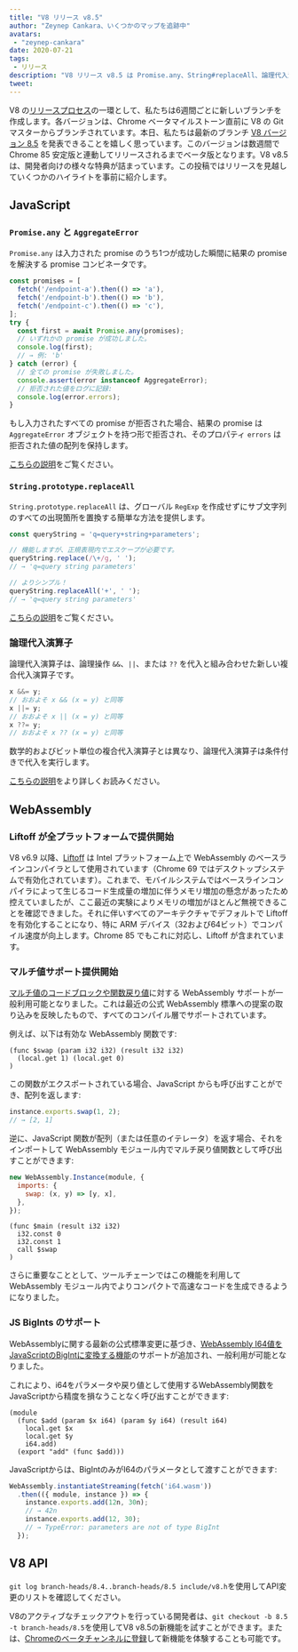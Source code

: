 ```yaml
---
title: "V8 リリース v8.5"
author: "Zeynep Cankara、いくつかのマップを追跡中"
avatars:
 - "zeynep-cankara"
date: 2020-07-21
tags:
 - リリース
description: "V8 リリース v8.5 は Promise.any、String#replaceAll、論理代入演算子、WebAssembly マルチ値と BigInt サポート、そしてパフォーマンス改善を特徴とします。"
tweet:
---
```

V8 の[リリースプロセス](https://v8.dev/docs/release-process)の一環として、私たちは6週間ごとに新しいブランチを作成します。各バージョンは、Chrome ベータマイルストーン直前に V8 の Git マスターからブランチされています。本日、私たちは最新のブランチ [V8 バージョン 8.5](https://chromium.googlesource.com/v8/v8.git/+log/branch-heads/8.5) を発表できることを嬉しく思っています。このバージョンは数週間で Chrome 85 安定版と連動してリリースされるまでベータ版となります。V8 v8.5 は、開発者向けの様々な特典が詰まっています。この投稿ではリリースを見越していくつかのハイライトを事前に紹介します。

<!--truncate-->
## JavaScript

### `Promise.any` と `AggregateError`

`Promise.any` は入力された promise のうち1つが成功した瞬間に結果の promise を解決する promise コンビネータです。

```js
const promises = [
  fetch('/endpoint-a').then(() => 'a'),
  fetch('/endpoint-b').then(() => 'b'),
  fetch('/endpoint-c').then(() => 'c'),
];
try {
  const first = await Promise.any(promises);
  // いずれかの promise が成功しました。
  console.log(first);
  // → 例: 'b'
} catch (error) {
  // 全ての promise が失敗しました。
  console.assert(error instanceof AggregateError);
  // 拒否された値をログに記録:
  console.log(error.errors);
}
```

もし入力されたすべての promise が拒否された場合、結果の promise は `AggregateError` オブジェクトを持つ形で拒否され、そのプロパティ `errors` は拒否された値の配列を保持します。

[こちらの説明](https://v8.dev/features/promise-combinators#promise.any)をご覧ください。

### `String.prototype.replaceAll`

`String.prototype.replaceAll` は、グローバル `RegExp` を作成せずにサブ文字列のすべての出現箇所を置換する簡単な方法を提供します。

```js
const queryString = 'q=query+string+parameters';

// 機能しますが、正規表現内でエスケープが必要です。
queryString.replace(/\+/g, ' ');
// → 'q=query string parameters'

// よりシンプル！
queryString.replaceAll('+', ' ');
// → 'q=query string parameters'
```

[こちらの説明](https://v8.dev/features/string-replaceall)をご覧ください。

### 論理代入演算子

論理代入演算子は、論理操作 `&&`、`||`、または `??` を代入と組み合わせた新しい複合代入演算子です。

```js
x &&= y;
// おおよそ x && (x = y) と同等
x ||= y;
// おおよそ x || (x = y) と同等
x ??= y;
// おおよそ x ?? (x = y) と同等
```

数学的およびビット単位の複合代入演算子とは異なり、論理代入演算子は条件付きで代入を実行します。

[こちらの説明](https://v8.dev/features/logical-assignment)をより詳しくお読みください。

## WebAssembly

### Liftoff が全プラットフォームで提供開始

V8 v6.9 以降、[Liftoff](https://v8.dev/blog/liftoff) は Intel プラットフォーム上で WebAssembly のベースラインコンパイラとして使用されています（Chrome 69 ではデスクトップシステムで有効化されています）。これまで、モバイルシステムではベースラインコンパイラによって生じるコード生成量の増加に伴うメモリ増加の懸念があったため控えていましたが、ここ最近の実験によりメモリの増加がほとんど無視できることを確認できました。それに伴いすべてのアーキテクチャでデフォルトで Liftoff を有効化することになり、特に ARM デバイス（32および64ビット）でコンパイル速度が向上します。Chrome 85 でもこれに対応し、Liftoff が含まれています。

### マルチ値サポート提供開始

[マルチ値のコードブロックや関数戻り値](https://github.com/WebAssembly/multi-value)に対する WebAssembly サポートが一般利用可能となりました。これは最近の公式 WebAssembly 標準への提案の取り込みを反映したもので、すべてのコンパイル層でサポートされています。

例えば、以下は有効な WebAssembly 関数です:

```wasm
(func $swap (param i32 i32) (result i32 i32)
  (local.get 1) (local.get 0)
)
```

この関数がエクスポートされている場合、JavaScript からも呼び出すことができ、配列を返します:

```js
instance.exports.swap(1, 2);
// → [2, 1]
```

逆に、JavaScript 関数が配列（または任意のイテレータ）を返す場合、それをインポートして WebAssembly モジュール内でマルチ戻り値関数として呼び出すことができます:

```js
new WebAssembly.Instance(module, {
  imports: {
    swap: (x, y) => [y, x],
  },
});
```

```wasm
(func $main (result i32 i32)
  i32.const 0
  i32.const 1
  call $swap
)
```

さらに重要なこととして、ツールチェーンではこの機能を利用して WebAssembly モジュール内でよりコンパクトで高速なコードを生成できるようになりました。

### JS BigInts のサポート

WebAssemblyに関する最新の公式標準変更に基づき、[WebAssembly I64値をJavaScriptのBigIntに変換する機能](https://github.com/WebAssembly/JS-BigInt-integration)のサポートが追加され、一般利用が可能となりました。

これにより、i64をパラメータや戻り値として使用するWebAssembly関数をJavaScriptから精度を損なうことなく呼び出すことができます:

```wasm
(module
  (func $add (param $x i64) (param $y i64) (result i64)
    local.get $x
    local.get $y
    i64.add)
  (export "add" (func $add)))
```

JavaScriptからは、BigIntのみがI64のパラメータとして渡すことができます:

```js
WebAssembly.instantiateStreaming(fetch('i64.wasm'))
  .then(({ module, instance }) => {
    instance.exports.add(12n, 30n);
    // → 42n
    instance.exports.add(12, 30);
    // → TypeError: parameters are not of type BigInt
  });
```

## V8 API

`git log branch-heads/8.4..branch-heads/8.5 include/v8.h`を使用してAPI変更のリストを確認してください。

V8のアクティブなチェックアウトを行っている開発者は、`git checkout -b 8.5 -t branch-heads/8.5`を使用してV8 v8.5の新機能を試すことができます。または、[Chromeのベータチャンネルに登録](https://www.google.com/chrome/browser/beta.html)して新機能を体験することも可能です。
